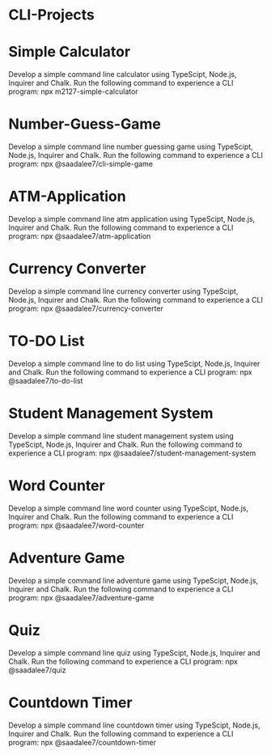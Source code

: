 ﻿# CLI-Projects
# Simple Calculator
Develop a simple command line calculator using TypeScipt, Node.js, Inquirer and Chalk.
Run the following command to experience a CLI program:
npx m2127-simple-calculator
# Number-Guess-Game
Develop a simple command line number guessing game using TypeScipt, Node.js, Inquirer and Chalk.
Run the following command to experience a CLI program:
npx @saadalee7/cli-simple-game
# ATM-Application
Develop a simple command line atm application using TypeScipt, Node.js, Inquirer and Chalk.
Run the following command to experience a CLI program:
npx @saadalee7/atm-application
# Currency Converter
Develop a simple command line currency converter using TypeScipt, Node.js, Inquirer and Chalk.
Run the following command to experience a CLI program:
npx @saadalee7/currency-converter
# TO-DO List
Develop a simple command line to do list using TypeScipt, Node.js, Inquirer and Chalk.
Run the following command to experience a CLI program:
npx @saadalee7/to-do-list
# Student Management System
Develop a simple command line student management system using TypeScipt, Node.js, Inquirer and Chalk.
Run the following command to experience a CLI program:
npx @saadalee7/student-management-system
# Word Counter
Develop a simple command line word counter using TypeScipt, Node.js, Inquirer and Chalk.
Run the following command to experience a CLI program:
npx @saadalee7/word-counter
# Adventure Game
Develop a simple command line adventure game using TypeScipt, Node.js, Inquirer and Chalk.
Run the following command to experience a CLI program:
npx @saadalee7/adventure-game
# Quiz
Develop a simple command line quiz using TypeScipt, Node.js, Inquirer and Chalk.
Run the following command to experience a CLI program:
npx @saadalee7/quiz
# Countdown Timer
Develop a simple command line countdown timer using TypeScipt, Node.js, Inquirer and Chalk.
Run the following command to experience a CLI program:
npx @saadalee7/countdown-timer